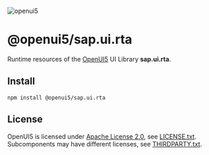 ![openui5](http://openui5.org/images/OpenUI5_new_big_side.png)

# @openui5/sap.ui.rta
Runtime resources of the [OpenUI5](https://github.com/SAP/openui5) UI Library **sap.ui.rta**.

## Install
```
npm install @openui5/sap.ui.rta
```

## License
OpenUI5 is licensed under [Apache License 2.0](https://www.apache.org/licenses/LICENSE-2.0), see [LICENSE.txt](LICENSE.txt).
Subcomponents may have different licenses, see [THIRDPARTY.txt](THIRDPARTY.txt).
